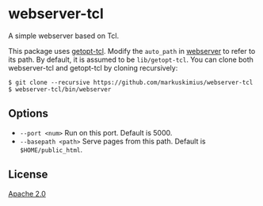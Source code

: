 # webserver-tcl
A simple webserver based on Tcl.

This package uses [getopt-tcl]. Modify the `auto_path` in [webserver] to refer
to its path. By default, it is assumed to be `lib/getopt-tcl`. You can clone
both webserver-tcl and getopt-tcl by cloning recursively:

```console
$ git clone --recursive https://github.com/markuskimius/webserver-tcl
$ webserver-tcl/bin/webserver
```

## Options

* `--port <num>` Run on this port. Default is 5000.
* `--basepath <path>` Serve pages from this path. Default is `$HOME/public_html`.

## License

[Apache 2.0]


[Apache 2.0]: <https://github.com/markuskimius/webserver-tcl/blob/master/LICENSE>
[webserver]: <https://github.com/markuskimius/webserver-tcl/blob/master/bin/webserver>
[getopt-tcl]: <https://github.com/markuskimius/getopt-tcl>
